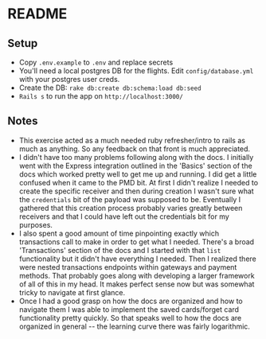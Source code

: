 # README

## Setup
* Copy `.env.example` to `.env` and replace secrets
* You'll need a local postgres DB for the flights. Edit `config/database.yml` with your postgres user creds.
* Create the DB: `rake db:create db:schema:load db:seed`
* `Rails s` to run the app on `http://localhost:3000/`

## Notes
* This exercise acted as a much needed ruby refresher/intro to rails as much as anything. So any feedback on that front is much appreciated. 
* I didn't have too many problems following along with the docs. I initially went with the Express integration outlined in the 'Basics' section of the docs which worked pretty well to get me up and running. I did get a little confused when it came to the PMD bit. At first I didn't realize I needed to create the specific receiver and then during creation I wasn't sure what the `credentials` bit of the payload was supposed to be. Eventually I gathered that this creation process probably varies greatly between receivers and that I could have left out the credentials bit for my purposes. 
* I also spent a good amount of time pinpointing exactly which transactions call to make in order to get what I needed. There's a broad 'Transactions' section of the docs and I started with that `list` functionality but it didn't have everything I needed. Then I realized there were nested transactions endpoints within gateways and payment methods. That probably goes along with developing a larger framework of all of this in my head. It makes perfect sense now but was somewhat tricky to navigate at first glance. 
* Once I had a good grasp on how the docs are organized and how to navigate them I was able to implement the saved cards/forget card functionality pretty quickly. So that speaks well to how the docs are organized in general -- the learning curve there was fairly logarithmic. 